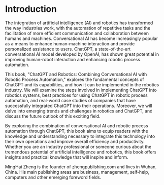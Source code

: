 # Introduction

The integration of artificial intelligence (AI) and robotics has transformed the way industries work, with the automation of repetitive tasks and the facilitation of more efficient communication and collaboration between humans and machines. Conversational AI has become increasingly popular as a means to enhance human-machine interaction and provide personalized assistance to users. ChatGPT, a state-of-the-art conversational AI model developed by OpenAI, has shown great potential in improving human-robot interaction and enhancing robotic process automation.

This book, "ChatGPT and Robotics: Combining Conversational AI with Robotic Process Automation," explores the fundamental concepts of ChatGPT and its capabilities, and how it can be implemented in the robotics industry. We will examine the steps involved in implementing ChatGPT into robotics systems, best practices for using ChatGPT in robotic process automation, and real-world case studies of companies that have successfully integrated ChatGPT into their operations. Moreover, we will delve into emerging trends and challenges in robotics and ChatGPT, and discuss the future outlook of this exciting field.

By exploring the combination of conversational AI and robotic process automation through ChatGPT, this book aims to equip readers with the knowledge and understanding necessary to integrate this technology into their own operations and improve overall efficiency and productivity. Whether you are an industry professional or someone curious about the tremendous potential of artificial intelligence and robotics, this book offers insights and practical knowledge that will inspire and inform.

MingHai Zheng is the founder of zhengpublishing.com and lives in Wuhan, China. His main publishing areas are business, management, self-help, computers and other emerging foreword fields.
